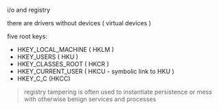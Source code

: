 i/o and registry 

there are drivers without devices ( virtual devices )

five root keys:

- HKEY_LOCAL_MACHINE ( HKLM )
- HKEY_USERS ( HKU )
- HKEY_CLASSES_ROOT ( HKCR )
- HKEY_CURRENT_USER ( HKCU - symbolic link to HKU )
- HKEY_C_C (HKCC)

> registry tampering is often used to instantiate persistence or mess with otherwise benign services and processes 

